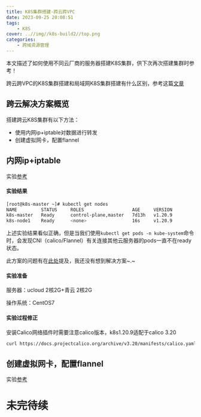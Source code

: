 ```yaml
---
title: K8S集群搭建-跨云跨VPC
date: 2023-09-25 20:08:51
tags: 
    - K8S
cover: ..//img//k8s-build2//top.png
categories:
    - 跨域资源管理
---
```


本文描述了如何使用不同云厂商的服务器搭建K8S集群，供下次再次搭建集群时参考！

跨云跨VPC的K8S集群搭建和局域网K8S集群搭建有什么区别，参考这篇[文章](https://zhuanlan.zhihu.com/p/106793809)

## 跨云解决方案概览
搭建跨云K8S集群有以下方法：
- 使用内网ip+iptable对数据进行转发
- 创建虚拟网卡，配置flannel

## 内网ip+iptable
实验[参考](https://blog.csdn.net/qq_43285879/article/details/120794910#:~:text=%E4%B8%80%E4%B8%AAk8s%E9%9B%86%E7%BE%A4%E2%80%94%E2%80%94%E8%B7%A8%E4%BA%91%E6%9C%8D%E5%8A%A1%E5%99%A8%E9%83%A8%E7%BD%B2%201%201%E3%80%81%E5%AE%89%E8%A3%85Docker%20sudo%20yum%20remove%20docker%2A%20sudo,Bash%E5%A4%8D%E5%88%B6%E4%BB%A3%E7%A0%81%20%23%20%E5%9C%A8%E6%AF%8F%E4%B8%AA%E6%9C%BA%E5%99%A8%E3%80%82%20yum%20install%20-y%20nfs-utils%20)
#### 实验结果
```bash
[root@k8s-master ~]# kubectl get nodes
NAME         STATUS     ROLES                  AGE     VERSION
k8s-master   Ready      control-plane,master   7d13h   v1.20.9
k8s-node1    Ready      <none>                 16s     v1.20.9
```
上述实验结果看似正确，但是当我们使用`kubectl get pods -n kube-system`命令时，会发现CNI（calico/Flannel）有关连接其他云服务器的pods一直不在ready状态。

此方案的问题有在[此处](https://blog.csdn.net/weixin_43988498/article/details/122639595)提及，我还没有想到解决方案~.~

#### 实验准备
服务器：ucloud 2核2G+青云 2核2G

操作系统：CentOS7

#### 实验过程修正
安装Calico网络插件时需要注意calico版本，k8s1.20.9适配于calico 3.20
```bash
curl https://docs.projectcalico.org/archive/v3.20/manifests/calico.yaml -O
```

## 创建虚拟网卡，配置flannel
实验[参考](https://blog.csdn.net/weixin_43988498/article/details/122639595)

# 未完待续